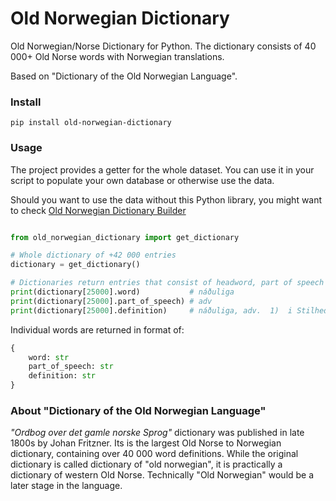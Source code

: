 # Old Norwegian Dictionary

Old Norwegian/Norse Dictionary for Python. The dictionary consists of 40 000+ Old Norse words with Norwegian translations.

Based on "Dictionary of the Old Norwegian Language".

### Install

`pip install old-norwegian-dictionary`

### Usage

The project provides a getter for the whole dataset. You can use it in your script to populate your own database or otherwise use the data.

Should you want to use the data without this Python library, you might want to check [Old Norwegian Dictionary Builder](https://github.com/stscoundrel/old-norwegian-dictionary-builder)


```python

from old_norwegian_dictionary import get_dictionary

# Whole dictionary of +42 000 entries
dictionary = get_dictionary()

# Dictionaries return entries that consist of headword, part of speech and definition.
print(dictionary[25000].word)           # náðuliga
print(dictionary[25000].part_of_speech) # adv
print(dictionary[25000].definition)     # náðuliga, adv.  1)  i Stilhed, ubemærket; hann bauð at hafa [...and more]

```

Individual words are returned in format of:

```python
{
    word: str
    part_of_speech: str
    definition: str
}
```



### About "Dictionary of the Old Norwegian Language"

_"Ordbog over det gamle norske Sprog"_ dictionary was published in late 1800s by Johan Fritzner. Its is the largest Old Norse to Norwegian dictionary, containing over 40 000 word definitions. While the original dictionary is called dictionary of "old norwegian", it is practically a dictionary of western Old Norse. Technically "Old Norwegian" would be a later stage in the language.
